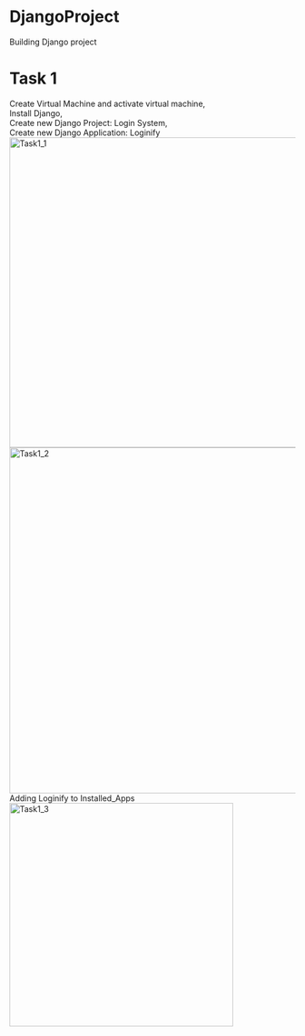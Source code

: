 # DjangoProject
Building Django project
# Task 1
Create Virtual Machine and activate virtual machine, <br/>
Install Django, <br/>
Create new Django Project: Login System, <br/>
Create new Django Application: Loginify <br/>
<img width="547" alt="Task1_1" src="https://github.com/user-attachments/assets/56616876-5912-4d82-b9c2-4904d3a0f45a" />
<img width="610" alt="Task1_2" src="https://github.com/user-attachments/assets/b1292ab4-ac25-4771-a9c9-9a5713b1e5f0" /> <br/>
Adding Loginify to Installed_Apps <br/>
<img width="394" alt="Task1_3" src="https://github.com/user-attachments/assets/a68576ba-d45e-472c-a06d-d93acc047a8b" />
